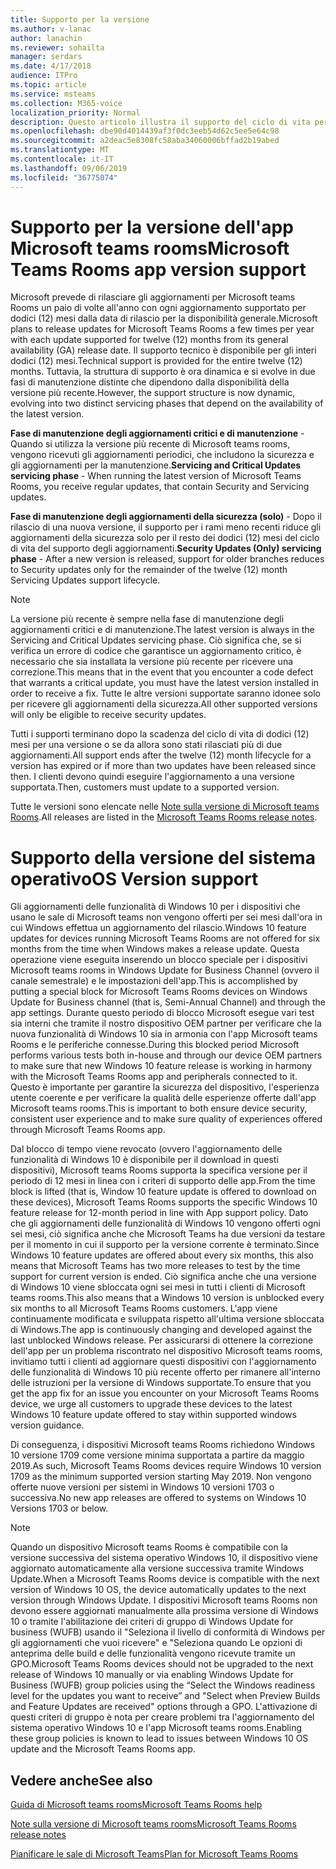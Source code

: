 ```yaml
---
title: Supporto per la versione
ms.author: v-lanac
author: lanachin
ms.reviewer: sohailta
manager: serdars
ms.date: 4/17/2018
audience: ITPro
ms.topic: article
ms.service: msteams
ms.collection: M365-voice
localization_priority: Normal
description: Questo articolo illustra il supporto del ciclo di vita per le sale di Microsoft teams.
ms.openlocfilehash: dbe90d4014439af3f0dc3eeb54d62c5ee5e64c98
ms.sourcegitcommit: a2deac5e8308fc58aba34060006bffad2b19abed
ms.translationtype: MT
ms.contentlocale: it-IT
ms.lasthandoff: 09/06/2019
ms.locfileid: "36775074"
---
```

# <a name="microsoft-teams-rooms-app-version-support"></a><span data-ttu-id="fd973-103">Supporto per la versione dell'app Microsoft teams rooms</span><span class="sxs-lookup"><span data-stu-id="fd973-103">Microsoft Teams Rooms app version support</span></span>
 
<span data-ttu-id="fd973-104">Microsoft prevede di rilasciare gli aggiornamenti per Microsoft teams Rooms un paio di volte all'anno con ogni aggiornamento supportato per dodici (12) mesi dalla data di rilascio per la disponibilità generale.</span><span class="sxs-lookup"><span data-stu-id="fd973-104">Microsoft plans to release updates for Microsoft Teams Rooms a few times per year with each update supported for twelve (12) months from its general availability (GA) release date.</span></span> <span data-ttu-id="fd973-105">Il supporto tecnico è disponibile per gli interi dodici (12) mesi.</span><span class="sxs-lookup"><span data-stu-id="fd973-105">Technical support is provided for the entire twelve (12) months.</span></span> <span data-ttu-id="fd973-106">Tuttavia, la struttura di supporto è ora dinamica e si evolve in due fasi di manutenzione distinte che dipendono dalla disponibilità della versione più recente.</span><span class="sxs-lookup"><span data-stu-id="fd973-106">However, the support structure is now dynamic, evolving into two distinct servicing phases that depend on the availability of the latest version.</span></span>

<span data-ttu-id="fd973-107">**Fase di manutenzione degli aggiornamenti critici e di manutenzione** \- Quando si utilizza la versione più recente di Microsoft teams rooms, vengono ricevuti gli aggiornamenti periodici, che includono la sicurezza e gli aggiornamenti per la manutenzione.</span><span class="sxs-lookup"><span data-stu-id="fd973-107">**Servicing and Critical Updates servicing phase** \- When running the latest version of Microsoft Teams Rooms, you receive regular updates, that contain Security and Servicing updates.</span></span>

<span data-ttu-id="fd973-108">**Fase di manutenzione degli aggiornamenti della sicurezza (solo)** \- Dopo il rilascio di una nuova versione, il supporto per i rami meno recenti riduce gli aggiornamenti della sicurezza solo per il resto dei dodici (12) mesi del ciclo di vita del supporto degli aggiornamenti.</span><span class="sxs-lookup"><span data-stu-id="fd973-108">**Security Updates (Only) servicing phase** \- After a new version is released, support for older branches reduces to Security updates only for the remainder of the twelve (12) month Servicing Updates support lifecycle.</span></span>

> [!NOTE]
> <span data-ttu-id="fd973-109">La versione più recente è sempre nella fase di manutenzione degli aggiornamenti critici e di manutenzione.</span><span class="sxs-lookup"><span data-stu-id="fd973-109">The latest version is always in the Servicing and Critical Updates servicing phase.</span></span> <span data-ttu-id="fd973-110">Ciò significa che, se si verifica un errore di codice che garantisce un aggiornamento critico, è necessario che sia installata la versione più recente per ricevere una correzione.</span><span class="sxs-lookup"><span data-stu-id="fd973-110">This means that in the event that you encounter a code defect that warrants a critical update, you must have the latest version installed in order to receive a fix.</span></span> <span data-ttu-id="fd973-111">Tutte le altre versioni supportate saranno idonee solo per ricevere gli aggiornamenti della sicurezza.</span><span class="sxs-lookup"><span data-stu-id="fd973-111">All other supported versions will only be eligible to receive security updates.</span></span>

<span data-ttu-id="fd973-112">Tutti i supporti terminano dopo la scadenza del ciclo di vita di dodici (12) mesi per una versione o se da allora sono stati rilasciati più di due aggiornamenti.</span><span class="sxs-lookup"><span data-stu-id="fd973-112">All support ends after the twelve (12) month lifecycle for a version has expired or if more than two updates have been released since then.</span></span> <span data-ttu-id="fd973-113">I clienti devono quindi eseguire l'aggiornamento a una versione supportata.</span><span class="sxs-lookup"><span data-stu-id="fd973-113">Then, customers must update to a supported version.</span></span>

<span data-ttu-id="fd973-114">Tutte le versioni sono elencate nelle [Note sulla versione di Microsoft teams Rooms](srs2-release-note.md).</span><span class="sxs-lookup"><span data-stu-id="fd973-114">All releases are listed in the [Microsoft Teams Rooms release notes](srs2-release-note.md).</span></span>

# <a name="os-version-support"></a><span data-ttu-id="fd973-115">Supporto della versione del sistema operativo</span><span class="sxs-lookup"><span data-stu-id="fd973-115">OS Version support</span></span>

<span data-ttu-id="fd973-116">Gli aggiornamenti delle funzionalità di Windows 10 per i dispositivi che usano le sale di Microsoft teams non vengono offerti per sei mesi dall'ora in cui Windows effettua un aggiornamento del rilascio.</span><span class="sxs-lookup"><span data-stu-id="fd973-116">Windows 10 feature updates for devices running Microsoft Teams Rooms are not offered for six months from the time when Windows makes a release update.</span></span> <span data-ttu-id="fd973-117">Questa operazione viene eseguita inserendo un blocco speciale per i dispositivi Microsoft teams rooms in Windows Update for Business Channel (ovvero il canale semestrale) e le impostazioni dell'app.</span><span class="sxs-lookup"><span data-stu-id="fd973-117">This is accomplished by putting a special block for Microsoft Teams Rooms devices on Windows Update for Business channel (that is, Semi-Annual Channel) and through the app settings.</span></span> <span data-ttu-id="fd973-118">Durante questo periodo di blocco Microsoft esegue vari test sia interni che tramite il nostro dispositivo OEM partner per verificare che la nuova funzionalità di Windows 10 sia in armonia con l'app Microsoft teams Rooms e le periferiche connesse.</span><span class="sxs-lookup"><span data-stu-id="fd973-118">During this blocked period Microsoft performs various tests both in-house and through our device OEM partners to make sure that new Windows 10 feature release is working in harmony with the Microsoft Teams Rooms app and peripherals connected to it.</span></span> <span data-ttu-id="fd973-119">Questo è importante per garantire la sicurezza del dispositivo, l'esperienza utente coerente e per verificare la qualità delle esperienze offerte dall'app Microsoft teams rooms.</span><span class="sxs-lookup"><span data-stu-id="fd973-119">This is important to both ensure device security, consistent user experience and to make sure quality of experiences offered through Microsoft Teams Rooms app.</span></span> 

<span data-ttu-id="fd973-120">Dal blocco di tempo viene revocato (ovvero l'aggiornamento delle funzionalità di Windows 10 è disponibile per il download in questi dispositivi), Microsoft teams Rooms supporta la specifica versione per il periodo di 12 mesi in linea con i criteri di supporto delle app.</span><span class="sxs-lookup"><span data-stu-id="fd973-120">From the time block is lifted (that is, Window 10 feature update is offered to download on these devices), Microsoft Teams Rooms supports the specific Windows 10 feature release for 12-month period in line with App support policy.</span></span> <span data-ttu-id="fd973-121">Dato che gli aggiornamenti delle funzionalità di Windows 10 vengono offerti ogni sei mesi, ciò significa anche che Microsoft Teams ha due versioni da testare per il momento in cui il supporto per la versione corrente è terminato.</span><span class="sxs-lookup"><span data-stu-id="fd973-121">Since Windows 10 feature updates are offered about every six months, this also means that Microsoft Teams has two more releases to test by the time support for current version is ended.</span></span> <span data-ttu-id="fd973-122">Ciò significa anche che una versione di Windows 10 viene sbloccata ogni sei mesi in tutti i clienti di Microsoft teams rooms.</span><span class="sxs-lookup"><span data-stu-id="fd973-122">This also means that a Windows 10 version is unblocked every six months to all Microsoft Teams Rooms customers.</span></span> <span data-ttu-id="fd973-123">L'app viene continuamente modificata e sviluppata rispetto all'ultima versione sbloccata di Windows.</span><span class="sxs-lookup"><span data-stu-id="fd973-123">The app is continuously changing and developed against the last unblocked Windows release.</span></span> <span data-ttu-id="fd973-124">Per assicurarsi di ottenere la correzione dell'app per un problema riscontrato nel dispositivo Microsoft teams rooms, invitiamo tutti i clienti ad aggiornare questi dispositivi con l'aggiornamento delle funzionalità di Windows 10 più recente offerto per rimanere all'interno delle istruzioni per la versione di Windows supportate.</span><span class="sxs-lookup"><span data-stu-id="fd973-124">To ensure that you get the app fix for an issue you encounter on your Microsoft Teams Rooms device, we urge all customers to upgrade these devices to the latest Windows 10 feature update offered to stay within supported windows version guidance.</span></span>

<span data-ttu-id="fd973-125">Di conseguenza, i dispositivi Microsoft teams Rooms richiedono Windows 10 versione 1709 come versione minima supportata a partire da maggio 2019.</span><span class="sxs-lookup"><span data-stu-id="fd973-125">As such, Microsoft Teams Rooms devices require Windows 10 version 1709 as the minimum supported version starting May 2019.</span></span> <span data-ttu-id="fd973-126">Non vengono offerte nuove versioni per sistemi in Windows 10 versioni 1703 o successiva.</span><span class="sxs-lookup"><span data-stu-id="fd973-126">No new app releases are offered to systems on Windows 10 Versions 1703 or below.</span></span>

> [!NOTE]
> <span data-ttu-id="fd973-127">Quando un dispositivo Microsoft teams Rooms è compatibile con la versione successiva del sistema operativo Windows 10, il dispositivo viene aggiornato automaticamente alla versione successiva tramite Windows Update.</span><span class="sxs-lookup"><span data-stu-id="fd973-127">When a Microsoft Teams Rooms device is compatible with the next version of Windows 10 OS, the device automatically updates to the next version through Windows Update.</span></span> <span data-ttu-id="fd973-128">I dispositivi Microsoft teams Rooms non devono essere aggiornati manualmente alla prossima versione di Windows 10 o tramite l'abilitazione dei criteri di gruppo di Windows Update for business (WUFB) usando il "Seleziona il livello di conformità di Windows per gli aggiornamenti che vuoi ricevere" e "Seleziona quando Le opzioni di anteprima delle build e delle funzionalità vengono ricevute tramite un GPO.</span><span class="sxs-lookup"><span data-stu-id="fd973-128">Microsoft Teams Rooms devices should not be upgraded to the next release of Windows 10 manually or via enabling Windows Update for Business (WUFB) group policies using the “Select the Windows readiness level for the updates you want to receive” and "Select when Preview Builds and Feature Updates are received" options through a GPO.</span></span> <span data-ttu-id="fd973-129">L'attivazione di questi criteri di gruppo è nota per creare problemi tra l'aggiornamento del sistema operativo Windows 10 e l'app Microsoft teams rooms.</span><span class="sxs-lookup"><span data-stu-id="fd973-129">Enabling these group policies is known to lead to issues between Windows 10 OS update and the Microsoft Teams Rooms app.</span></span>
 
<span data-ttu-id="fd973-130"><a name="See"> </a></span><span class="sxs-lookup"><span data-stu-id="fd973-130"></span></span> 
## <a name="see-also"></a><span data-ttu-id="fd973-131">Vedere anche</span><span class="sxs-lookup"><span data-stu-id="fd973-131">See also</span></span>

[<span data-ttu-id="fd973-132">Guida di Microsoft teams rooms</span><span class="sxs-lookup"><span data-stu-id="fd973-132">Microsoft Teams Rooms help</span></span>](https://support.office.com/en-us/article/Skype-Room-Systems-version-2-help-e667f40e-5aab-40c1-bd68-611fe0002ba2)

[<span data-ttu-id="fd973-133">Note sulla versione di Microsoft teams rooms</span><span class="sxs-lookup"><span data-stu-id="fd973-133">Microsoft Teams Rooms release notes</span></span>](srs2-release-note.md)

[<span data-ttu-id="fd973-134">Pianificare le sale di Microsoft Teams</span><span class="sxs-lookup"><span data-stu-id="fd973-134">Plan for Microsoft Teams Rooms</span></span>](skype-room-systems-v2-0.md)
